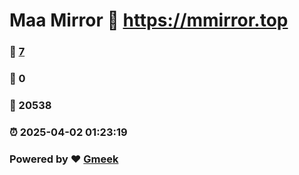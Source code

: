 # Maa Mirror :link: https://mmirror.top 
### :page_facing_up: [7](https://mmirror.top/tag.html) 
### :speech_balloon: 0 
### :hibiscus: 20538 
### :alarm_clock: 2025-04-02 01:23:19 
### Powered by :heart: [Gmeek](https://github.com/Meekdai/Gmeek)
